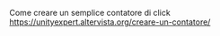 Come creare un semplice contatore di click https://unityexpert.altervista.org/creare-un-contatore/

